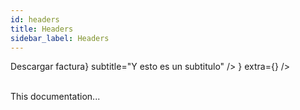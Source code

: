```yaml
---
id: headers
title: Headers
sidebar_label: Headers
---
```



<MultiBrandExample>
    <HeaderLayout
        header={
            <Header
            title="La última factura de diciembre ya esta disponible"
            preamount="Cuota mensual (IVA incluido)"
            amount="60,44 €"
            button={<ButtonPrimary href="asdf">Descargar factura</ButtonPrimary>}
            subtitle="Y esto es un subtitulo"
            />
        }
        extra={<Placeholder />}
    />

</MultiBrandExample>

<br/>
    
<br/>

This documentation...
